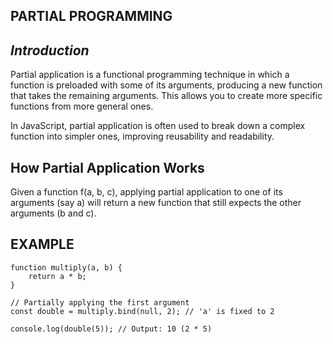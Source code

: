 ## PARTIAL PROGRAMMING

## _Introduction_
Partial application is a functional programming technique in which a function is preloaded with some of its arguments, producing a new function that takes the remaining arguments. This allows you to create more specific functions from more general ones.

In JavaScript, partial application is often used to break down a complex function into simpler ones, improving reusability and readability.

## How Partial Application Works
Given a function f(a, b, c), applying partial application to one of its arguments (say a) will return a new function that still expects the other arguments (b and c). 

## EXAMPLE
```
function multiply(a, b) {
    return a * b;
}

// Partially applying the first argument
const double = multiply.bind(null, 2); // 'a' is fixed to 2

console.log(double(5)); // Output: 10 (2 * 5)
```